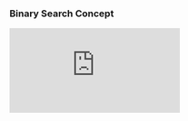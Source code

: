 
### Binary Search Concept
<iframe src="https://www.youtube.com/embed/SYaVzxkGFsE" frameborder="0" allow="autoplay; encrypted-media" allowfullscreen></iframe>

